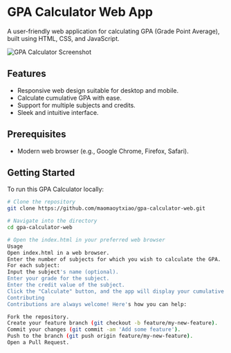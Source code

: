 # GPA Calculator Web App

A user-friendly web application for calculating GPA (Grade Point Average), built using HTML, CSS, and JavaScript.

![GPA Calculator Screenshot]([https://github.com/maomaoytxiao/gpa-calculator-web/blob/main/gpa_calculator.PNG])

## Features

- Responsive web design suitable for desktop and mobile.
- Calculate cumulative GPA with ease.
- Support for multiple subjects and credits.
- Sleek and intuitive interface.

## Prerequisites

- Modern web browser (e.g., Google Chrome, Firefox, Safari).

## Getting Started

To run this GPA Calculator locally:

```bash
# Clone the repository
git clone https://github.com/maomaoytxiao/gpa-calculator-web.git

# Navigate into the directory
cd gpa-calculator-web

# Open the index.html in your preferred web browser
Usage
Open index.html in a web browser.
Enter the number of subjects for which you wish to calculate the GPA.
For each subject:
Input the subject's name (optional).
Enter your grade for the subject.
Enter the credit value of the subject.
Click the "Calculate" button, and the app will display your cumulative GPA.
Contributing
Contributions are always welcome! Here's how you can help:

Fork the repository.
Create your feature branch (git checkout -b feature/my-new-feature).
Commit your changes (git commit -am 'Add some feature').
Push to the branch (git push origin feature/my-new-feature).
Open a Pull Request.
